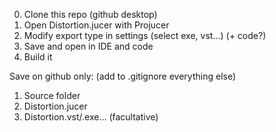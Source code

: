 0. Clone this repo (github desktop)
1. Open Distortion.jucer with Projucer
2. Modify export type in settings (select exe, vst...) (+ code?)
3. Save and open in IDE and code
4. Build it

Save on github only: (add to .gitignore everything else)
1. Source folder 
2. Distortion.jucer 
3. Distortion.vst/.exe... (facultative)
